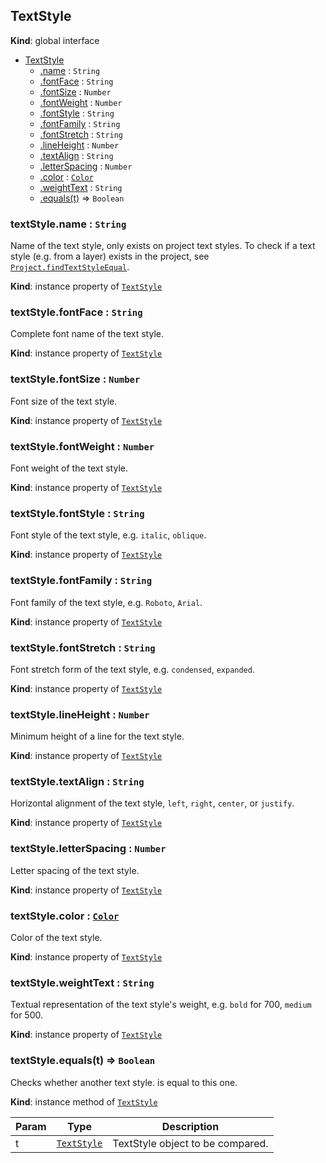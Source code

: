## TextStyle
**Kind**: global interface

<a name="TextStyle"></a>
* [TextStyle](#TextStyle)
    * [.name](#TextStyle+name) : <code>String</code>
    * [.fontFace](#TextStyle+fontFace) : <code>String</code>
    * [.fontSize](#TextStyle+fontSize) : <code>Number</code>
    * [.fontWeight](#TextStyle+fontWeight) : <code>Number</code>
    * [.fontStyle](#TextStyle+fontStyle) : <code>String</code>
    * [.fontFamily](#TextStyle+fontFamily) : <code>String</code>
    * [.fontStretch](#TextStyle+fontStretch) : <code>String</code>
    * [.lineHeight](#TextStyle+lineHeight) : <code>Number</code>
    * [.textAlign](#TextStyle+textAlign) : <code>String</code>
    * [.letterSpacing](#TextStyle+letterSpacing) : <code>Number</code>
    * [.color](#TextStyle+color) : [<code>Color</code>](color.md)
    * [.weightText](#TextStyle+weightText) : <code>String</code>
    * [.equals(t)](#TextStyle+equals) ⇒ <code>Boolean</code>

<a name="TextStyle+name"></a>

### textStyle.name : <code>String</code>
Name of the text style, only exists on project text styles. To check if a text style (e.g. from a layer) exists in the project, see [`Project.findTextStyleEqual`](project.md#Project+findTextStyleEqual).

**Kind**: instance property of [<code>TextStyle</code>](#TextStyle)
<a name="TextStyle+fontFace"></a>

### textStyle.fontFace : <code>String</code>
Complete font name of the text style.

**Kind**: instance property of [<code>TextStyle</code>](#TextStyle)
<a name="TextStyle+fontSize"></a>

### textStyle.fontSize : <code>Number</code>
Font size of the text style.

**Kind**: instance property of [<code>TextStyle</code>](#TextStyle)
<a name="TextStyle+fontWeight"></a>

### textStyle.fontWeight : <code>Number</code>
Font weight of the text style.

**Kind**: instance property of [<code>TextStyle</code>](#TextStyle)
<a name="TextStyle+fontStyle"></a>

### textStyle.fontStyle : <code>String</code>
Font style of the text style, e.g. `italic`, `oblique`.

**Kind**: instance property of [<code>TextStyle</code>](#TextStyle)
<a name="TextStyle+fontFamily"></a>

### textStyle.fontFamily : <code>String</code>
Font family of the text style, e.g. `Roboto`, `Arial`.

**Kind**: instance property of [<code>TextStyle</code>](#TextStyle)
<a name="TextStyle+fontStretch"></a>

### textStyle.fontStretch : <code>String</code>
Font stretch form of the text style, e.g. `condensed`, `expanded`.

**Kind**: instance property of [<code>TextStyle</code>](#TextStyle)
<a name="TextStyle+lineHeight"></a>

### textStyle.lineHeight : <code>Number</code>
Minimum height of a line for the text style.

**Kind**: instance property of [<code>TextStyle</code>](#TextStyle)
<a name="TextStyle+textAlign"></a>

### textStyle.textAlign : <code>String</code>
Horizontal alignment of the text style, `left`, `right`, `center`, or `justify`.

**Kind**: instance property of [<code>TextStyle</code>](#TextStyle)
<a name="TextStyle+letterSpacing"></a>

### textStyle.letterSpacing : <code>Number</code>
Letter spacing of the text style.

**Kind**: instance property of [<code>TextStyle</code>](#TextStyle)
<a name="TextStyle+color"></a>

### textStyle.color : [<code>Color</code>](color.md)
Color of the text style.

**Kind**: instance property of [<code>TextStyle</code>](#TextStyle)
<a name="TextStyle+weightText"></a>

### textStyle.weightText : <code>String</code>
Textual representation of the text style's weight, e.g. `bold` for 700, `medium` for 500.

**Kind**: instance property of [<code>TextStyle</code>](#TextStyle)
<a name="TextStyle+equals"></a>

### textStyle.equals(t) ⇒ <code>Boolean</code>
Checks whether another text style. is equal to this one.

**Kind**: instance method of [<code>TextStyle</code>](#TextStyle)

| Param | Type | Description |
| --- | --- | --- |
| t | [<code>TextStyle</code>](#TextStyle) | TextStyle object to be compared. |
